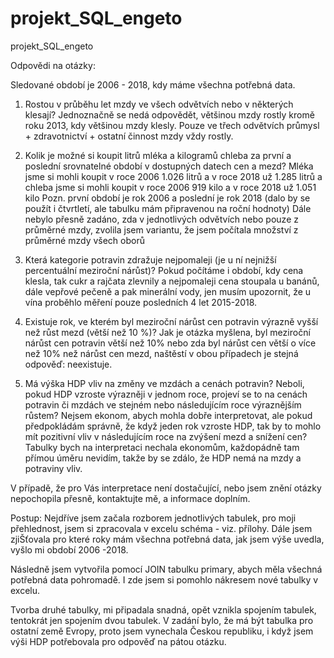 # projekt_SQL_engeto
projekt_SQL_engeto

Odpovědi na otázky: 

Sledované období je 2006 - 2018, kdy máme všechna potřebná data.

1. Rostou v průběhu let mzdy ve všech odvětvích nebo v některých klesají?
Jednoznačně se nedá odpovědět, většinou mzdy rostly kromě roku 2013, kdy většinou mzdy klesly.
Pouze ve třech odvětvích průmysl + zdravotnictví + ostatní činnost mzdy vždy rostly.

2. Kolik je možné si koupit litrů mléka a kilogramů chleba za první a poslední srovnatelné období v dostupných datech cen a mezd?
Mléka jsme si mohli koupit v roce 2006 1.026 litrů a v roce 2018 už 1.285 litrů a 
chleba jsme si mohli koupit v roce 2006 919 kilo a v roce 2018 už 1.051 kilo
Pozn. první období je rok 2006 a poslední je rok 2018 (dalo by se použít i čtvrtletí, ale tabulku mám připravenou na roční hodnoty)
Dále nebylo přesně zadáno, zda v jednotlivých odvětvích nebo pouze z průměrné mzdy, zvolila jsem variantu, že jsem počítala množství z průměrné mzdy všech oborů

3. Která kategorie potravin zdražuje nejpomaleji (je u ní nejnižší percentuální meziroční nárůst)? 
Pokud počítáme i období, kdy cena klesla, tak cukr a rajčata zlevnily a nejpomaleji cena stoupala u banánů, dále vepřové pečeně a pak minerální vody, jen musím upozornit, že u vína proběhlo měření pouze posledních 4 let 2015-2018.

4. Existuje rok, ve kterém byl meziroční nárůst cen potravin výrazně vyšší než růst mezd (větší než 10 %)?
Jak je otázka myšlena, byl meziroční nárůst cen potravin větší než 10% nebo zda byl nárůst cen větší o více než 10% než nárůst cen mezd, naštěstí v obou případech je stejná odpověď: neexistuje.

5. Má výška HDP vliv na změny ve mzdách a cenách potravin? Neboli, pokud HDP vzroste výrazněji v jednom roce, projeví se to na cenách potravin či mzdách ve stejném nebo následujícím roce výraznějším růstem?
Nejsem ekonom, abych mohla dobře interpretovat, ale pokud předpokládám správně, že když jeden rok vzroste HDP, tak by to mohlo mít pozitivní vliv v následujícím roce na zvýšení mezd a snížení cen? Tabulky bych na interpretaci nechala ekonomům, každopádně tam přímou úměru nevidím, takže by se zdálo, že HDP nemá na mzdy a potraviny vliv.

V případě, že pro Vás interpretace není dostačující, nebo jsem znění otázky nepochopila přesně, kontaktujte mě, a informace doplním.

Postup:
Nejdříve jsem začala rozborem jednotlivých tabulek, pro moji přehlednost, jsem si zpracovala v excelu schéma - viz. přílohy.
Dále jsem zjiŠťovala pro které roky mám všechna potřebná data, jak jsem výše uvedla, vyšlo mi období 2006 -2018.

Následně jsem vytvořila pomocí JOIN tabulku primary, abych měla všechná potřebná data pohromadě. I zde jsem si pomohlo nákresem nové tabulky v excelu.

Tvorba druhé tabulky, mi připadala snadná, opět vznikla spojením tabulek, tentokrát jen spojením dvou tabulek. V zadání bylo, že má být tabulka pro ostatní země Evropy, proto jsem vynechala Českou republiku, i když jsem výši HDP potřebovala pro odpověď na pátou otázku.
